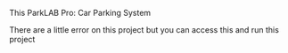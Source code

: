 This ParkLAB Pro: Car Parking System

There are a little error on this project but you can access this and run this project
